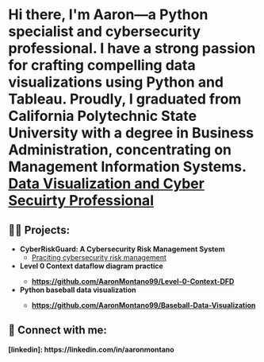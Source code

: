 <h1>Hi there, I'm Aaron—a Python specialist and cybersecurity professional. I have a strong passion for crafting compelling data visualizations using Python and Tableau. Proudly, I graduated from California Polytechnic State University with a degree in Business Administration, concentrating on Management Information Systems. <br/><a href="https://github.com/AaronMontano99" <a href="https://www.linkedin.com/in/aaronmontano/">Data Visualization and Cyber Secuirty Professional</a>

<h2>👨‍💻 Projects:</h2>

- <b>CyberRiskGuard: A Cybersecurity Risk Management System</b>
  - [Praciting cybersecurity risk management](https://github.com/AaronMontano99/Cybersecurity-risk)
- <b>Level 0 Context dataflow diagram practice<b>
  - https://github.com/AaronMontano99/Level-0-Context-DFD
- <b>Python baseball data visualization<b>
  - https://github.com/AaronMontano99/Baseball-Data-Visualization
    

<h2> 🤳 Connect with me:</h2>
[linkedin]: https://linkedin.com/in/aaronmontano

<!---
AaronMontano99/AaronMontano99 is a ✨ special ✨ repository because its `README.md` (this file) appears on your GitHub profile.
You can click the Preview link to take a look at your changes.
--->
